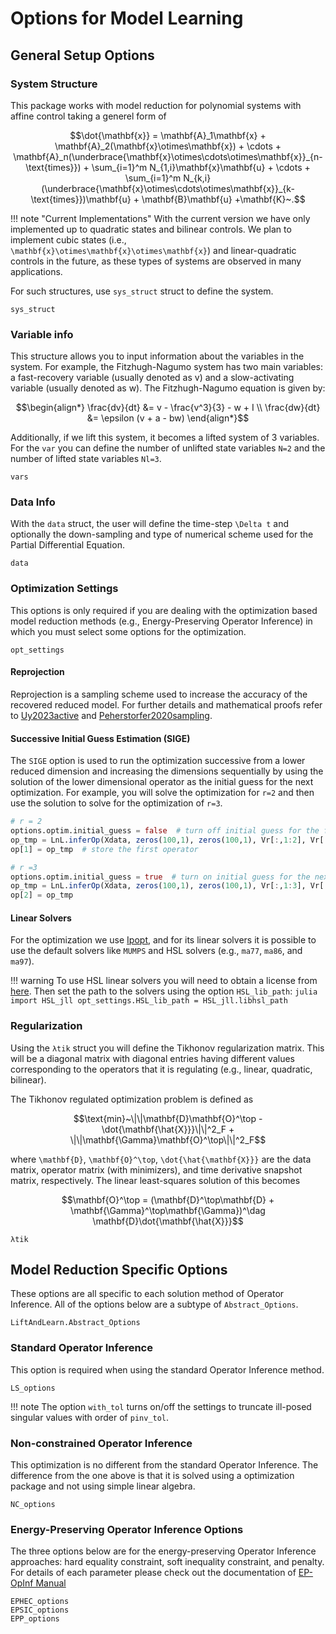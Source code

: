 # Options for Model Learning

## General Setup Options

### System Structure
This package works with model reduction for polynomial systems with affine control taking a generel form of 

```math
\dot{\mathbf{x}} = \mathbf{A}_1\mathbf{x} + \mathbf{A}_2(\mathbf{x}\otimes\mathbf{x}) + \cdots + \mathbf{A}_n(\underbrace{\mathbf{x}\otimes\cdots\otimes\mathbf{x}}_{n-\text{times}}) + \sum_{i=1}^m N_{1,i}\mathbf{x}\mathbf{u} + \cdots + \sum_{i=1}^m N_{k,i}(\underbrace{\mathbf{x}\otimes\cdots\otimes\mathbf{x}}_{k-\text{times}})\mathbf{u} + \mathbf{B}\mathbf{u} +\mathbf{K}~.
```

!!! note "Current Implementations"
    With the current version we have only implemented up to quadratic states and bilinear controls. We plan to implement cubic states (i.e., ``\mathbf{x}\otimes\mathbf{x}\otimes\mathbf{x}``) and linear-quadratic controls in the future, as these types of systems are observed in many applications. 

For such structures, use `sys_struct` struct to define the system.

```@docs
sys_struct
```

### Variable info
This structure allows you to input information about the variables in the system. For example, the Fitzhugh-Nagumo system has two main variables: a fast-recovery variable (usually denoted as v) and a slow-activating variable (usually denoted as w). The Fitzhugh-Nagumo equation is given by:
```math
\begin{align*}
    \frac{dv}{dt} &= v - \frac{v^3}{3} - w + I \\
    \frac{dw}{dt} &= \epsilon (v + a - bw)
\end{align*}
```
Additionally, if we lift this system, it becomes a lifted system of 3 variables. For the `var` you can define the number of unlifted state variables `N=2` and the number of lifted state variables `Nl=3`.

```@docs
vars
```

### Data Info
With the `data` struct, the user will define the time-step ``\Delta t`` and optionally the down-sampling and type of numerical scheme used for the Partial Differential Equation.

```@docs
data
```

### Optimization Settings
This options is only required if you are dealing with the optimization based model reduction methods (e.g., Energy-Preserving Operator Inference) in which you must select some options for the optimization. 

```@docs
opt_settings
```

#### Reprojection
Reprojection is a sampling scheme used to increase the accuracy of the recovered reduced model. For further details and mathematical proofs refer to [Uy2023active](@cite) and [Peherstorfer2020sampling](@cite).

#### Successive Initial Guess Estimation (SIGE)
The `SIGE` option is used to run the optimization successive from a lower reduced dimension and increasing the dimensions sequentially by using the solution of the lower dimensional operator as the initial guess for the next optimization. For example, you will solve the optimization for `r=2` and then use the solution to solve for the optimization of `r=3`.

```julia
# r = 2
options.optim.initial_guess = false  # turn off initial guess for the first iteration
op_tmp = LnL.inferOp(Xdata, zeros(100,1), zeros(100,1), Vr[:,1:2], Vr[:,1:2]' * Rtr[i], options)  # compute the first operator
op[1] = op_tmp  # store the first operator

# r =3
options.optim.initial_guess = true  # turn on initial guess for the next step
op_tmp = LnL.inferOp(Xdata, zeros(100,1), zeros(100,1), Vr[:,1:3], Vr[:,1:3]' * Rtr[i], options, LnL.operators(A=op_tmp.A, F=op_tmp.F)) # compute the second operator
op[2] = op_tmp
```

#### Linear Solvers
For the optimization we use [Ipopt](https://coin-or.github.io/Ipopt/), and for its linear solvers it is possible to use the default solvers like `MUMPS` and HSL solvers (e.g., `ma77`, `ma86`, and `ma97`).

!!! warning
    To use HSL linear solvers you will need to obtain a license from [here](https://licences.stfc.ac.uk/product/libhsl). Then set the path to the solvers using the option `HSL_lib_path`:
    ```julia
    import HSL_jll
    opt_settings.HSL_lib_path = HSL_jll.libhsl_path
    ```

### Regularization
Using the `λtik` struct you will define the Tikhonov regularization matrix. This will be a diagonal matrix with diagonal entries having different values corresponding to the operators that it is regulating (e.g., linear, quadratic, bilinear). 

The Tikhonov regulated optimization problem is defined as 
```math
\text{min}~\|\|\mathbf{D}\mathbf{O}^\top - \dot{\mathbf{\hat{X}}}\|\|^2_F + \|\|\mathbf{\Gamma}\mathbf{O}^\top\|\|^2_F
```
where ``\mathbf{D}``, ``\mathbf{O}^\top``, ``\dot{\hat{\mathbf{X}}}`` are the data matrix, operator matrix (with minimizers), and time derivative snapshot matrix, respectively. The linear least-squares solution of this becomes
```math
\mathbf{O}^\top = (\mathbf{D}^\top\mathbf{D} + \mathbf{\Gamma}^\top\mathbf{\Gamma})^\dag \mathbf{D}\dot{\mathbf{\hat{X}}}
```

```@docs
λtik
```

## Model Reduction Specific Options

These options are all specific to each solution method of Operator Inference. All of the options below are a subtype of `Abstract_Options`.

```@docs
LiftAndLearn.Abstract_Options
```

### Standard Operator Inference
This option is required when using the standard Operator Inference method.

```@docs 
LS_options
```

!!! note
    The option `with_tol` turns on/off the settings to truncate ill-posed singular values with order of `pinv_tol`.

### Non-constrained Operator Inference
This optimization is no different from the standard Operator Inference. The difference from the one above is that it is solved using a optimization package and not using simple linear algebra.

```@docs
NC_options
```

### Energy-Preserving Operator Inference Options
The three options below are for the energy-preserving Operator Inference approaches: hard equality constraint, soft inequality constraint, and penalty. For details of each parameter please check out the documentation of [EP-OpInf Manual](nonintrusive/EPOpInf.md)


```@docs
EPHEC_options
EPSIC_options
EPP_options
```